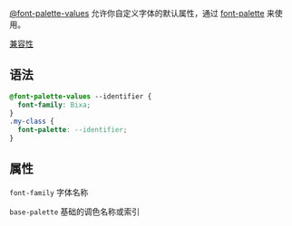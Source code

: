 [@font-palette-values](https://developer.mozilla.org/en-US/docs/Web/CSS/@font-palette-values) 允许你自定义字体的默认属性，通过 [font-palette](https://developer.mozilla.org/zh-CN/docs/Web/CSS/font-palette) 来使用。

[兼容性](https://developer.mozilla.org/en-US/docs/Web/CSS/@font-palette-values#browser_compatibility)

## 语法

```css
@font-palette-values --identifier {
  font-family: Bixa;
}
.my-class {
  font-palette: --identifier;
}
```

## 属性

`font-family` 字体名称

`base-palette` 基础的调色名称或索引



